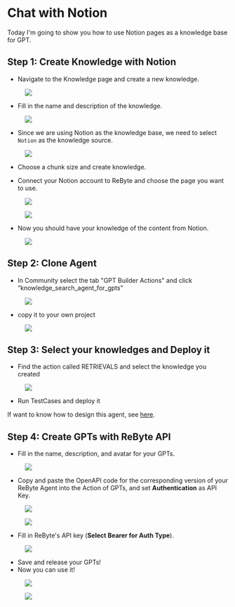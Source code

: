 # Chat with Notion

Today I'm going to show you how to use Notion pages as a knowledge base for GPT.

## Step 1: Create Knowledge with Notion

- Navigate to the Knowledge page and create a new knowledge.

<figure><img src="../../images/%25E6%2588%25AA%25E5%25B1%258F2024-01-11_16.58.50.png"></figure>


- Fill in the name and description of the knowledge.

<figure><img src="../../images/%25E6%2588%25AA%25E5%25B1%258F2024-01-11_16.58.50.png"></figure>

- Since we are using Notion as the knowledge base, we need to select `Notion` as the knowledge source.

<figure><img src="../../images/%25E6%2588%25AA%25E5%25B1%258F2024-01-11_17.00.17.png"></figure>

- Choose a chunk size and create knowledge.

- Connect your Notion account to ReByte and choose the page you want to use.

<figure><img src="../../images/%25E6%2588%25AA%25E5%25B1%258F2024-01-11_17.01.41.png"></figure>


<figure><img src="../../images/%25E6%2588%25AA%25E5%25B1%258F2024-01-11_17.01.41%201.png"></figure>


- Now you should have your knowledge of the content from Notion.

<figure><img src="../../images/%25E6%2588%25AA%25E5%25B1%258F2024-01-11_17.04.55.png"></figure>

## Step 2: Clone Agent

- In Community select the tab "GPT Builder Actions" and click “knowledge_search_agent_for_gpts”

<figure><img src="../../images/Untitled.png"></figure>

- copy it to your own project
  
<figure><img src="../../images/Untitled%201.png"></figure>


## Step 3: Select your knowledges and **Deploy it**

- Find the action called RETRIEVALS and select the knowledge you created


<figure><img src="../../images/Untitled%202.png"></figure>

- Run TestCases and deploy it

If want to know how to design this agent, see [here](./design-your-agent.md).

## Step 4: Create GPTs with ReByte API

- Fill in the name, description, and avatar for your GPTs.


<figure><img src="../../images/Untitled%203.png"></figure>

- Copy and paste the OpenAPI code for the corresponding version of your ReByte Agent into the Action of GPTs, and set **Authentication** as API Key.

<figure><img src="../../images/Untitled%204.png"></figure>

<figure><img src="../../images/Untitled%205.png"></figure>

- Fill in ReByte's API key (**Select Bearer for Auth Type**).

<figure><img src="../../images/Untitled%206.png"></figure>

- Save and release your GPTs!
- Now you can use it!


<figure><img src="../../images/Untitled%207.png"></figure>

<figure><img src="../../images/Untitled%208.png"></figure>
